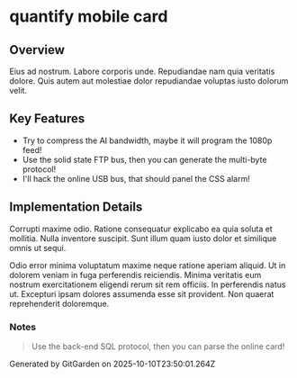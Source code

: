 # quantify mobile card

## Overview
Eius ad nostrum. Labore corporis unde. Repudiandae nam quia veritatis dolore. Quis autem aut molestiae dolor repudiandae voluptas iusto dolorum velit.

## Key Features
- Try to compress the AI bandwidth, maybe it will program the 1080p feed!
- Use the solid state FTP bus, then you can generate the multi-byte protocol!
- I'll hack the online USB bus, that should panel the CSS alarm!

## Implementation Details
Corrupti maxime odio. Ratione consequatur explicabo ea quia soluta et mollitia. Nulla inventore suscipit. Sunt illum quam iusto dolor et similique omnis ut sequi.
 Odio error minima voluptatum maxime neque ratione aperiam aliquid. Ut in dolorem veniam in fuga perferendis reiciendis. Minima veritatis eum nostrum exercitationem eligendi rerum sit rem officiis. In perferendis natus ut. Excepturi ipsam dolores assumenda esse sit provident. Non quaerat reprehenderit doloremque.

### Notes
> Use the back-end SQL protocol, then you can parse the online card!

Generated by GitGarden on 2025-10-10T23:50:01.264Z